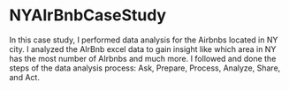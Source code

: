 # NYAIrBnbCaseStudy
In this case study, I performed data analysis for the Airbnbs located in NY city. I analyzed the AIrBnb excel data to gain insight like which area in NY has the most number of AIrbnbs and much more. I followed and done the steps of the data analysis process: Ask, Prepare, Process, Analyze, Share, and Act. 
